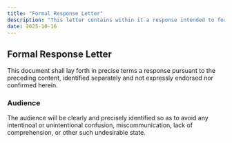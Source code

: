 ```yaml
---
title: "Formal Response Letter"
description: "This letter contains within it a response intended to formally address a preceding incident, event, interaction, or other such happenstance."
date: 2025-10-16
---
```


## Formal Response Letter

This document shall lay forth in precise terms a response pursuant to the preceding content,
identified separately and not expressly endorsed nor confirmed herein.

### Audience
The audience will be clearly and precisely identified so as to avoid any intentinoal or unintentional
confusion, miscommunication, lack of comprehension, or other such undesirable state. 
